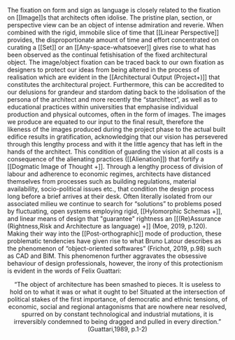 
The fixation on form and sign as language is closely related to the fixation on [[Image]]s that architects often idolise. The pristine plan, section, or perspective view can be an object of intense admiration and reverie. When combined with the rigid, immobile slice of time that [[Linear Perspective]] provides, the disproportionate amount of time and effort concentrated on curating a [[Set]] or an [[Any-space-whatsoever]] gives rise to what has been observed as the continual fetishisation of the fixed architectural object. The image/object fixation can be traced back to our own fixation as designers to protect our ideas from being altered in the process of realisation which are evident in the [[Architectural Output (Project+)]] that constitutes the architectural project. Furthermore, this can be accredited to our delusions for grandeur and stardom dating back to the idolisation of the persona of the architect and more recently the “starchitect”, as well as to educational practices within universities that emphasise individual production and physical outcomes, often in the form of images. The images we produce are equated to our input to the final result, therefore the likeness of the images produced during the project phase to the actual built edifice results in gratification, acknowledging that our vision has persevered through this lengthy process and with it the little agency that has left in the hands of the architect. This condition of guarding the vision at all costs is a consequence of the alienating practices ([[Alienation]]) that fortify a [[Dogmatic Image of Thought +]]. Through a lengthy process of division of labour and adherence to economic regimes, architects have distanced themselves from processes such as building regulations, material availability, socio-political issues etc., that condition the design process long before a brief arrives at their desk. Often literally isolated from our associated milieu we continue to search for “solutions” to problems posed by fluctuating, open systems employing rigid, [[Hylomorphic Schemas +]], and linear means of design that "guarantee" rightness an [[(Re)Assurance (Rightness,Risk and Architecture as language) +]] (Moe, 2019, p.120). Making their way into the [[Post-orthographic]] mode of production, these problematic tendencies have given rise to what Bruno Latour describes as the phenomenon of “object-oriented softwares” (Frichot, 2019, p.98) such as CAD and BIM. This phenomenon further aggravates the obsessive behaviour of design professionals, however, the irony of this protectionism is evident in the words of Felix Guattari: 
<p align= "center">“The object of architecture has been smashed to pieces. It is useless to hold on to what it was or what it ought to be! Situated at the intersection of political stakes of the first importance, of democratic and ethnic tensions, of economic, social and regional antagonisms that are nowhere near resolved, spurred on by constant technological and industrial mutations, it is irreversibly condemned to being dragged and pulled in every direction.” (Guattari,1989, p.1-2) </p>

